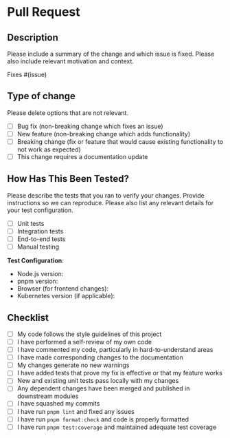 # Pull Request

## Description

Please include a summary of the change and which issue is fixed. Please also include relevant motivation and context.

Fixes #(issue)

## Type of change

Please delete options that are not relevant.

- [ ] Bug fix (non-breaking change which fixes an issue)
- [ ] New feature (non-breaking change which adds functionality)
- [ ] Breaking change (fix or feature that would cause existing functionality to not work as expected)
- [ ] This change requires a documentation update

## How Has This Been Tested?

Please describe the tests that you ran to verify your changes. Provide instructions so we can reproduce. Please also list any relevant details for your test configuration.

- [ ] Unit tests
- [ ] Integration tests
- [ ] End-to-end tests
- [ ] Manual testing

**Test Configuration**:

- Node.js version:
- pnpm version:
- Browser (for frontend changes):
- Kubernetes version (if applicable):

## Checklist

- [ ] My code follows the style guidelines of this project
- [ ] I have performed a self-review of my own code
- [ ] I have commented my code, particularly in hard-to-understand areas
- [ ] I have made corresponding changes to the documentation
- [ ] My changes generate no new warnings
- [ ] I have added tests that prove my fix is effective or that my feature works
- [ ] New and existing unit tests pass locally with my changes
- [ ] Any dependent changes have been merged and published in downstream modules
- [ ] I have squashed my commits
- [ ] I have run `pnpm lint` and fixed any issues
- [ ] I have run `pnpm format:check` and code is properly formatted
- [ ] I have run `pnpm test:coverage` and maintained adequate test coverage
